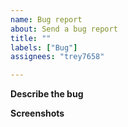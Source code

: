 ```yaml
---
name: Bug report
about: Send a bug report
title: ""
labels: ["Bug"]
assignees: "trey7658"

---
```


**Describe the bug**
<!-- A clear and concise description of what the bug is. -->

**Screenshots**
<!-- If you can, add screenshots to help explain your problem. -->

